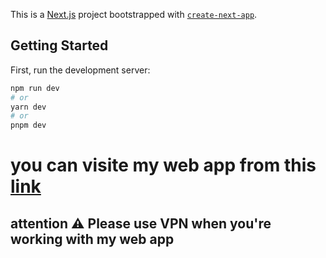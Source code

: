 This is a [Next.js](https://nextjs.org/) project bootstrapped with [`create-next-app`](https://github.com/vercel/next.js/tree/canary/packages/create-next-app).

## Getting Started

First, run the development server:

```bash
npm run dev
# or
yarn dev
# or
pnpm dev
```

# you can visite my web app from this [link](https://masir.vercel.app/)

## attention ⚠️ Please use VPN when you're working with my web app
